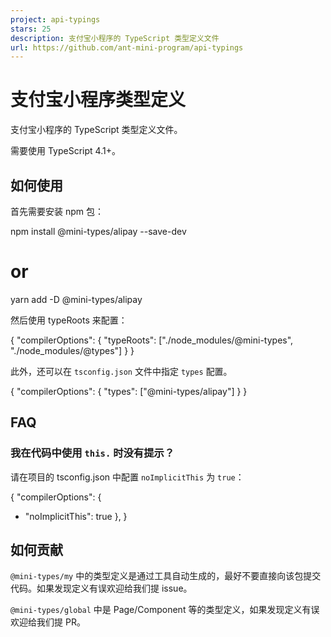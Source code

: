 ```yaml
---
project: api-typings
stars: 25
description: 支付宝小程序的 TypeScript 类型定义文件
url: https://github.com/ant-mini-program/api-typings
---
```


支付宝小程序类型定义
==========

支付宝小程序的 TypeScript 类型定义文件。

需要使用 TypeScript 4.1+。

如何使用
----

首先需要安装 npm 包：

npm install @mini-types/alipay --save-dev
# or
yarn add -D @mini-types/alipay

然后使用 typeRoots 来配置：

{
  "compilerOptions": {
    "typeRoots": \["./node\_modules/@mini-types", "./node\_modules/@types"\]
  }
}

此外，还可以在 `tsconfig.json` 文件中指定 `types` 配置。

{
  "compilerOptions": {
    "types": \["@mini-types/alipay"\]
  }
}

FAQ
---

### 我在代码中使用 `this.` 时没有提示？

请在项目的 tsconfig.json 中配置 `noImplicitThis` 为 `true`：

{
  "compilerOptions": {
+    "noImplicitThis": true
  },
}

如何贡献
----

`@mini-types/my` 中的类型定义是通过工具自动生成的，最好不要直接向该包提交代码。如果发现定义有误欢迎给我们提 issue。

`@mini-types/global` 中是 Page/Component 等的类型定义，如果发现定义有误欢迎给我们提 PR。
